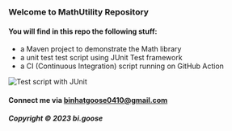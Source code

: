 ### Welcome to MathUtility Repository

#### You will find in this repo the following stuff:

* a Maven project to demonstrate the Math library 
* a unit test test script using JUnit Test framework
* a CI (Continuous Integration) script running on GitHub Action

![Test script with JUnit](https://github.com/Bigoose0410/math-util-usage/blob/main/screenshots/test-script%20with%20junit.png)


#### Connect me via binhatgoose0410@gmail.com

##### Copyright &#169; 2023 bi.goose